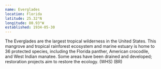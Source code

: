 ```yaml
---
name: Everglades
location: Florida
latitude: 25.32°N
longitude: 80.93°W
established: 1934-05-30
---
```


The Everglades are the largest tropical wilderness in the United States. This mangrove and tropical rainforest ecosystem and marine estuary is home to 36 protected species, including the Florida panther, American crocodile, and West Indian manatee. Some areas have been drained and developed; restoration projects aim to restore the ecology. (WHS) (BR)
